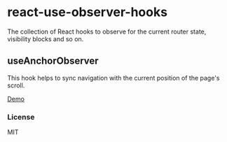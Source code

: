 # react-use-observer-hooks

The collection of React hooks to observe for the current router state, visibility blocks and so on.

## useAnchorObserver

This hook helps to sync navigation with the current position of the page's scroll.

[Demo](https://codesandbox.io/p/sandbox/useanchorobserver-lqv7w8)

### License

MIT
